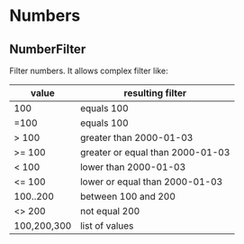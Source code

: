 # Numbers

## NumberFilter

Filter numbers. It allows complex filter like:




| value       | resulting filter                 | 
|-------------|----------------------------------|
| 100         | equals 100                       |
| =100        | equals 100                       |
| > 100       | greater than 2000-01-03          |
| >= 100      | greater or equal than 2000-01-03 |
| < 100       | lower than 2000-01-03            |
| <= 100      | lower or equal than 2000-01-03   |
| 100..200    | between 100 and 200              |
| <> 200      | not equal 200                    |
| 100,200,300 | list of values                   |
